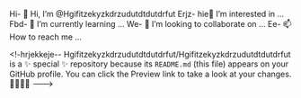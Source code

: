 Hi- 👋 Hi, I’m @Hgifitzekyzkdrzudutdtdutdrfut
Erjz- hie👀 I’m interested in ...
Fbd- 🌱 I’m currently learning ...
We- 💞️ I’m looking to collaborate on ...
Ee- 📫 How to reach me ...

<!-hrjekkeje--
Hgifitzekyzkdrzudutdtdutdrfut/Hgifitzekyzkdrzudutdtdutdrfut is a ✨ special ✨ repository because its `README.md` (this file) appears on your GitHub profile.
You can click the Preview link to take a look at your changes.
🥰😇🤑😙
--->
